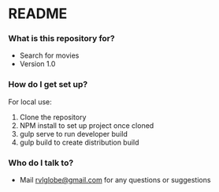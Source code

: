 # README #

### What is this repository for? ###

* Search for movies
* Version 1.0

### How do I get set up? ###


For local use:

1.  Clone the repository
1.  NPM install to set up project once cloned
1.  gulp serve to run developer build
1.  gulp build to create distribution build


### Who do I talk to? ###

* Mail rvlglobe@gmail.com for any questions or suggestions